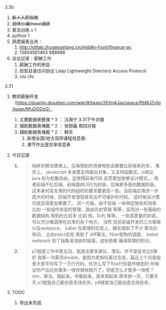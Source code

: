 3.30 
1. ~~新人入职指南~~
2. ~~双师小课/nvue调研~~
3. 算法训练 x 1
4. python 1
5. 熟悉报表业务：
   1. http://gitlab.zhugexuetang.cn/middle-front/finance-pc
   2. 13804061463 888666
6. 会议记录：薪酬工作
   1. 薪酬工作的例会
   2. 轻型目录访问协议 Ldap Lightweight Directory Access Protocol
   3. cto cfo


3.31
1. 教师薪酬开发 （https://duanjin.doushen.com/wiki/#/team/351m4Jax/space/PbRUZyfp/page/NfuDGDzG）
   1. 主要数据表整理 * 3 ：	冯海宁 3.31下午对接
   2. 辅助数据表堵截 * 2 ： 张颐鑫 周四对接
   3. 辅助数据表堵截 * 2 ： 韩天 
      1. 新增全国/地方双师课程信息表:
      2. 课节作业提交率信息表
2. 今日记录
   1. > 纯碎对算法使用上。后端用到的场景和机会都要比前端多的多。
        > 事实上， javascript 本身既支持面向对象，又支持函数式。js相比java 较为松散自由。这使得前端代码 反而更加依赖设计模式。，再者前端不比后端，前端面向UI行为封装，后端更多面向数据封装。这本身对高复用的代码组织的要求要更高一些。当前端应用进一步庞大的时候，前端开发很容易写出不可维护的代码。 这时候设计模式就显得更加重要了。
        > 另一方面，由于前端 一些特定独有的场景 比如 一些组件状态的管理，路由历史管理 等等，反而对一些基础的数据结构 用到的比较多 比如 栈，队列 等等。 一些高质量的封装，可以充分被调用在应用的各个地方。
        > 当然 目前前端开发的三大框架 以及webpack， babel 在原理的实现上，确实用到了不少 算法的知识。
        > 比如react实现 用到了 diff算法，fiber架构的调度。 
        > babel  webpack 到了抽象语法树的层面，这些依赖 编译原理的知识。
    1. > p7就是工作中更主动，能提出更多建议，落实。并不是技术比6更好
        我第一次薪资double，是因为老板叫我过去说，最近上个月我组里大家平均写了一万行代码，你怎么写了10w行你是咋做到的
        你保证你产出比同事多一倍你很快就升了，但是怎么才能多一倍呢？vim，算法，搞起来。书看起来。周末用起来
        原本排一天，只要半天
        p7就是自己能创造支线任务。p8就是自己能创造主线任务。

3. TODO
   1. 导出未完成